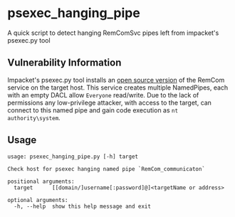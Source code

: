 # psexec_hanging_pipe
A quick script to detect hanging RemComSvc pipes left from impacket's psexec.py tool

## Vulnerability Information
Impacket's psexec.py tool installs an [open source version](https://github.com/kavika13/RemCom) of the RemCom service on the target host. This service creates multiple NamedPipes, each with an empty DACL allow `Everyone` read/write. Due to the lack of permissions any low-privilege attacker, with access to the target, can connect to this named pipe and gain code execution as `nt authority\system`.

## Usage
```
usage: psexec_hanging_pipe.py [-h] target

Check host for psexec hanging named pipe `RemCom_communicaton`

positional arguments:
  target      [[domain/]username[:password]@]<targetName or address>

optional arguments:
  -h, --help  show this help message and exit
```
